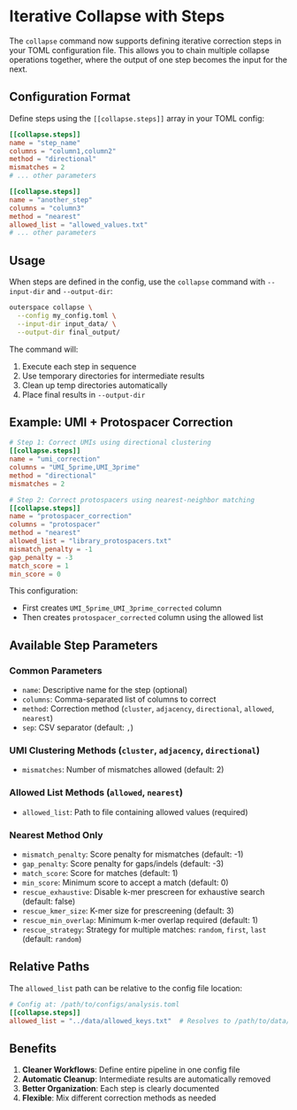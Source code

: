 # Iterative Collapse with Steps

The `collapse` command now supports defining iterative correction steps in your TOML configuration file. This allows you to chain multiple collapse operations together, where the output of one step becomes the input for the next.

## Configuration Format

Define steps using the `[[collapse.steps]]` array in your TOML config:

```toml
[[collapse.steps]]
name = "step_name"
columns = "column1,column2"
method = "directional"
mismatches = 2
# ... other parameters

[[collapse.steps]]
name = "another_step"
columns = "column3"
method = "nearest"
allowed_list = "allowed_values.txt"
# ... other parameters
```

## Usage

When steps are defined in the config, use the `collapse` command with `--input-dir` and `--output-dir`:

```bash
outerspace collapse \
  --config my_config.toml \
  --input-dir input_data/ \
  --output-dir final_output/
```

The command will:
1. Execute each step in sequence
2. Use temporary directories for intermediate results
3. Clean up temp directories automatically
4. Place final results in `--output-dir`

## Example: UMI + Protospacer Correction

```toml
# Step 1: Correct UMIs using directional clustering
[[collapse.steps]]
name = "umi_correction"
columns = "UMI_5prime,UMI_3prime"
method = "directional"
mismatches = 2

# Step 2: Correct protospacers using nearest-neighbor matching
[[collapse.steps]]
name = "protospacer_correction"
columns = "protospacer"
method = "nearest"
allowed_list = "library_protospacers.txt"
mismatch_penalty = -1
gap_penalty = -3
match_score = 1
min_score = 0
```

This configuration:
- First creates `UMI_5prime_UMI_3prime_corrected` column
- Then creates `protospacer_corrected` column using the allowed list

## Available Step Parameters

### Common Parameters
- `name`: Descriptive name for the step (optional)
- `columns`: Comma-separated list of columns to correct
- `method`: Correction method (`cluster`, `adjacency`, `directional`, `allowed`, `nearest`)
- `sep`: CSV separator (default: `,`)

### UMI Clustering Methods (`cluster`, `adjacency`, `directional`)
- `mismatches`: Number of mismatches allowed (default: 2)

### Allowed List Methods (`allowed`, `nearest`)
- `allowed_list`: Path to file containing allowed values (required)

### Nearest Method Only
- `mismatch_penalty`: Score penalty for mismatches (default: -1)
- `gap_penalty`: Score penalty for gaps/indels (default: -3)
- `match_score`: Score for matches (default: 1)
- `min_score`: Minimum score to accept a match (default: 0)
- `rescue_exhaustive`: Disable k-mer prescreen for exhaustive search (default: false)
- `rescue_kmer_size`: K-mer size for prescreening (default: 3)
- `rescue_min_overlap`: Minimum k-mer overlap required (default: 1)
- `rescue_strategy`: Strategy for multiple matches: `random`, `first`, `last` (default: `random`)

## Relative Paths

The `allowed_list` path can be relative to the config file location:

```toml
# Config at: /path/to/configs/analysis.toml
[[collapse.steps]]
allowed_list = "../data/allowed_keys.txt"  # Resolves to /path/to/data/allowed_keys.txt
```

## Benefits

1. **Cleaner Workflows**: Define entire pipeline in one config file
2. **Automatic Cleanup**: Intermediate results are automatically removed
3. **Better Organization**: Each step is clearly documented
4. **Flexible**: Mix different correction methods as needed

